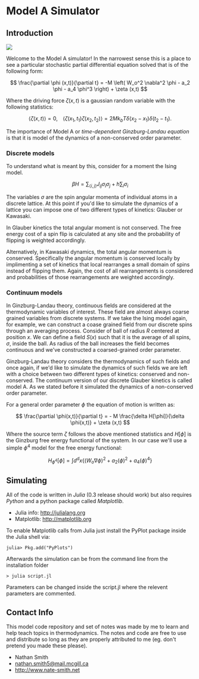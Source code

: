 # Model A Simulator

## Introduction

![](/home/nathan/figure_1.png)

Welcome to the Model A simulator! In the narrowest sense this is a place to see a particular stochastic partial differential equation solved that is of the following form:

$$ \frac{\partial \phi (x,t)}{\partial t} = -M \left( W_o^2 \nabla^2 \phi - a_2 \phi - a_4 \phi^3 \right) + \zeta (x,t)   $$

Where the driving force $\zeta(x,t)$ is a gaussian random variable with the following statistics:

$$ \left< \zeta(x,t) \right> = 0, \,\,\,\,\,\,
\left< \zeta(x_1, t_1) \zeta(x_2, t_2) \right> = 2 M k_b T \delta(x_2 - x_1) \delta(t_2 - t_1). $$

The importance of Model A or *time-dependent Ginzburg-Landau equation* is that it is model of the dynamics of a non-conserved order parameter.

### Discrete models

To understand what is meant by this, consider for a moment the Ising model.

$$ \beta H = \sum_{\left< i, j \right>} J_{ij} \sigma_i \sigma_j + h \sum_i \sigma_i$$

The variables $\sigma$ are the spin angular momenta of individual atoms in a discrete lattice. At this point if you'd like to simulate the dynamics of a lattice you can impose one of two different types of kinetics: Glauber or Kawasaki.

In Glauber kinetics the total angular moment is not conserved. The free energy cost of a spin flip is calculated at any site and the probability of flipping is weighted accordingly.

Alternatively, in Kawasaki dynamics, the total angular momentum is conserved. Specifically the angular momentum is conserved locally by implimenting a set of kinetics that local rearranges a small domain of spins instead of flipping them. Again, the cost of all rearrangements is considered and probabilities of those rearrangements are weighted accordingly.

### Continuum models

In Ginzburg-Landau theory, continuous fields are considered at the thermodynamic variables of interest. These field are almost always coarse grained variables from discrete systems. If we take the Ising model again, for example, we can construct a coase grained field from our discrete spins through an averaging process. Consider of ball of radius $R$ centered at position $x$. We can define a field $S(x)$ such that it is the average of all spins, $\sigma$, inside the ball. As radius of the ball increases the field becomes continuous and we've constructed a coarsed-grained order parameter.

Ginzburg-Landau theory considers the thermodynamics of such fields and once again, if we'd like to simulate the dynamics of such fields we are left with a choice between two different types of kinetics: conserved and non-conserved. The continuum version of our discrete Glauber kinetics is called model A. As we stated before it simulated the dynamics of a non-conserved order parameter.

For a general order parameter $\phi$ the equation of motion is written as:

$$ \frac{\partial \phi(x,t)}{\partial t}  = - M \frac{\delta H[\phi]}{\delta \phi(x,t)} + \zeta (x,t) $$

Where the source term $\zeta$ follows the above mentioned statistics and $H[\phi]$ is the Ginzburg free energy functional of the system. In our case we'll use a simple $\phi^4$ model for the free energy functional:

$$ H_{\phi^4}[\phi] =  \int d^d x \lbrace  (W_o \nabla \phi)^2 + a_2 (\phi)^2 + a_4 (\phi)^4  \rbrace $$

## Simulating

All of the code is written in *Julia* (0.3 release should work) but also requires *Python* and a python package called *Matplotlib*. 

- Julia info: http://julialang.org
- Matplotlib: http://matplotlib.org

To enable Matplotlib calls from Julia just install the PyPlot package inside the Julia shell via:

	julia> Pkg.add("PyPlots")
	
Afterwards the simulation can be from the command line from the installation folder

	> julia script.jl

Parameters can be changed inside the script.jl where the relevent parameters are commented.


## Contact Info

This model code repository and set of notes was made by me to learn and help teach topics in thermodynamics. The notes and code are free to use and distribute so long as they are properly attributed to me (eg. don't pretend you made these please).

- Nathan Smith
- nathan.smith5@mail.mcgill.ca
- http://www.nate-smith.net

 


